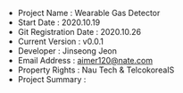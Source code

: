 - Project Name          : Wearable Gas Detector 
- Start Date            : 2020.10.19
- Git Registration Date : 2020.10.26
- Current Version       : v0.0.1
- Developer             : Jinseong Jeon
- Email Address         : aimer120@nate.com
- Property Rights       : Nau Tech & TelcokoreaIS
- Project Summary
  :
